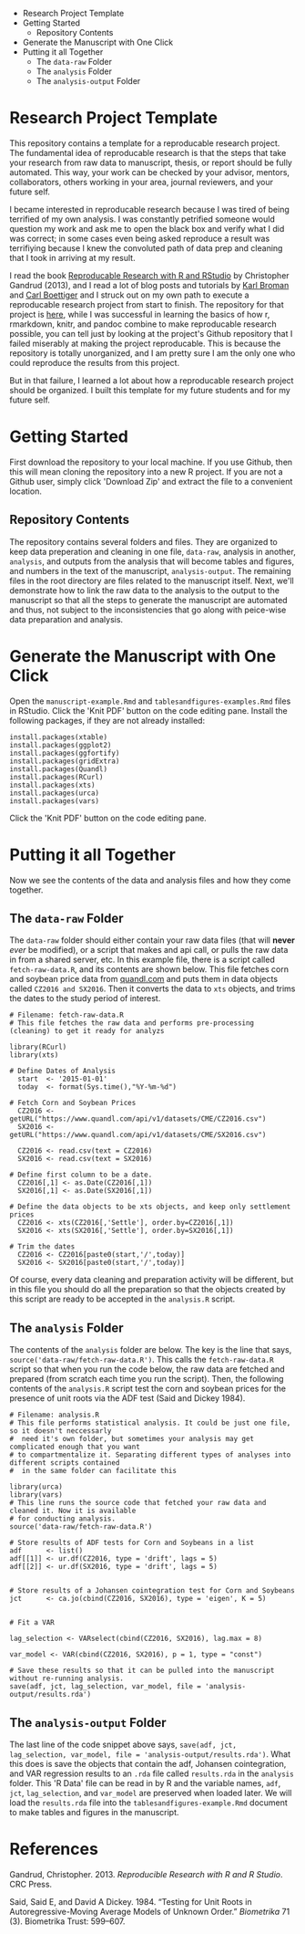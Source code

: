 -   Research Project Template
-   Getting Started
    -   Repository Contents
-   Generate the Manuscript with One Click
-   Putting it all Together
    -   The `data-raw` Folder
    -   The `analysis` Folder
    -   The `analysis-output` Folder

Research Project Template
=========================

This repository contains a template for a reproducable research project.
The fundamental idea of reproducable research is that the steps that
take your research from raw data to manuscript, thesis, or report should
be fully automated. This way, your work can be checked by your advisor,
mentors, collaborators, others working in your area, journal reviewers,
and your future self.

I became interested in reproducable research because I was tired of
being terrified of my own analysis. I was constantly petrified someone
would question my work and ask me to open the black box and verify what
I did was correct; in some cases even being asked reproduce a result was
terrifiying because I knew the convoluted path of data prep and cleaning
that I took in arriving at my result.

I read the book [Reproducable Research with R and
RStudio](http://www.amazon.com/Reproducible-Research-Studio-Chapman-Hall/dp/1466572841)
by Christopher Gandrud (2013), and I read a lot of blog posts and
tutorials by [Karl Broman](http://kbroman.org/pages/software.html) and
[Carl
Boettiger](http://www.carlboettiger.info/2012/05/06/research-workflow.html)
and I struck out on my own path to execute a reproducable research
project from start to finish. The repository for that project is
[here](https://github.com/mindymallory/BBOBAS), while I was successful
in learning the basics of how r, rmarkdown, knitr, and pandoc combine to
make reproducable research possible, you can tell just by looking at the
project's Github repository that I failed miserably at making the
project reproducable. This is because the repository is totally
unorganized, and I am pretty sure I am the only one who could reproduce
the results from this project.

But in that failure, I learned a lot about how a reproducable research
project should be organized. I built this template for my future
students and for my future self.

Getting Started
===============

First download the repository to your local machine. If you use Github,
then this will mean cloning the repository into a new R project. If you
are not a Github user, simply click 'Download Zip' and extract the file
to a convenient location.

Repository Contents
-------------------

The repository contains several folders and files. They are organized to
keep data preperation and cleaning in one file, `data-raw`, analysis in
another, `analysis`, and outputs from the analysis that will become
tables and figures, and numbers in the text of the manuscript,
`analysis-output`. The remaining files in the root directory are files
related to the manuscript itself. Next, we'll demonstrate how to link
the raw data to the analysis to the output to the manuscript so that all
the steps to generate the manuscript are automated and thus, not subject
to the inconsistencies that go along with peice-wise data preparation
and analysis.

Generate the Manuscript with One Click
======================================

Open the `manuscript-example.Rmd` and `tablesandfigures-examples.Rmd`
files in RStudio. Click the 'Knit PDF' button on the code editing pane.
Install the following packages, if they are not already installed:

    install.packages(xtable)
    install.packages(ggplot2)
    install.packages(ggfortify)
    install.packages(gridExtra)
    install.packages(Quandl)
    install.packages(RCurl)
    install.packages(xts)
    install.packages(urca)
    install.packages(vars)

Click the 'Knit PDF' button on the code editing pane.

Putting it all Together
=======================

Now we see the contents of the data and analysis files and how they come
together.

The `data-raw` Folder
---------------------

The `data-raw` folder should either contain your raw data files (that
will **never** *ever* be modified), or a script that makes and api call,
or pulls the raw data in from a shared server, etc. In this example
file, there is a script called `fetch-raw-data.R`, and its contents are
shown below. This file fetches corn and soybean price data from
[quandl.com](quandl.com) and puts them in data objects called
`CZ2016 and SX2016`. Then it converts the data to `xts` objects, and
trims the dates to the study period of interest.

    # Filename: fetch-raw-data.R
    # This file fetches the raw data and performs pre-processing (cleaning) to get it ready for analyzs

    library(RCurl)
    library(xts)

    # Define Dates of Analysis
      start  <- '2015-01-01'
      today  <- format(Sys.time(),"%Y-%m-%d")

    # Fetch Corn and Soybean Prices
      CZ2016 <- getURL("https://www.quandl.com/api/v1/datasets/CME/CZ2016.csv")
      SX2016 <- getURL("https://www.quandl.com/api/v1/datasets/CME/SX2016.csv")

      CZ2016 <- read.csv(text = CZ2016)
      SX2016 <- read.csv(text = SX2016)

    # Define first column to be a date.
      CZ2016[,1] <- as.Date(CZ2016[,1])
      SX2016[,1] <- as.Date(SX2016[,1])

    # Define the data objects to be xts objects, and keep only settlement prices
      CZ2016 <- xts(CZ2016[,'Settle'], order.by=CZ2016[,1])
      SX2016 <- xts(SX2016[,'Settle'], order.by=SX2016[,1])

    # Trim the dates
      CZ2016 <- CZ2016[paste0(start,'/',today)]
      SX2016 <- SX2016[paste0(start,'/',today)]

Of course, every data cleaning and preparation activity will be
different, but in this file you should do all the preparation so that
the objects created by this script are ready to be accepted in the
`analysis.R` script.

The `analysis` Folder
---------------------

The contents of the `analysis` folder are below. The key is the line
that says, `source('data-raw/fetch-raw-data.R')`. This calls the
`fetch-raw-data.R` script so that when you run the code below, the raw
data are fetched and prepared (from scratch each time you run the
script). Then, the following contents of the `analysis.R` script test
the corn and soybean prices for the presence of unit roots via the ADF
test (Said and Dickey 1984).

    # Filename: analysis.R
    # This file performs statistical analysis. It could be just one file, so it doesn't neccessarly 
    #  need it's own folder, but sometimes your analysis may get complicated enough that you want 
    # to compartmentalize it. Separating different types of analyses into different scripts contained
    #  in the same folder can facilitate this

    library(urca)
    library(vars)
    # This line runs the source code that fetched your raw data and cleaned it. Now it is available 
    # for conducting analysis.
    source('data-raw/fetch-raw-data.R')

    # Store results of ADF tests for Corn and Soybeans in a list
    adf      <- list()
    adf[[1]] <- ur.df(CZ2016, type = 'drift', lags = 5)
    adf[[2]] <- ur.df(SX2016, type = 'drift', lags = 5) 


    # Store results of a Johansen cointegration test for Corn and Soybeans 
    jct      <- ca.jo(cbind(CZ2016, SX2016), type = 'eigen', K = 5)


    # Fit a VAR

    lag_selection <- VARselect(cbind(CZ2016, SX2016), lag.max = 8)

    var_model <- VAR(cbind(CZ2016, SX2016), p = 1, type = "const")

    # Save these results so that it can be pulled into the manuscript without re-running analysis.
    save(adf, jct, lag_selection, var_model, file = 'analysis-output/results.rda')

The `analysis-output` Folder
----------------------------

The last line of the code snippet above says,
`save(adf, jct, lag_selection, var_model, file = 'analysis-output/results.rda')`.
What this does is save the objects that contain the adf, Johansen
cointegration, and VAR regression results to an `.rda` file called
`results.rda` in the `analysis` folder. This 'R Data' file can be read
in by R and the variable names, `adf`, `jct`, `lag_selection`, and
`var_model` are preserved when loaded later. We will load the
`results.rda` file into the `tablesandfigures-example.Rmd` document to
make tables and figures in the manuscript.

References
==========

Gandrud, Christopher. 2013. *Reproducible Research with R and R Studio*.
CRC Press.

Said, Said E, and David A Dickey. 1984. “Testing for Unit Roots in
Autoregressive-Moving Average Models of Unknown Order.” *Biometrika* 71
(3). Biometrika Trust: 599–607.

